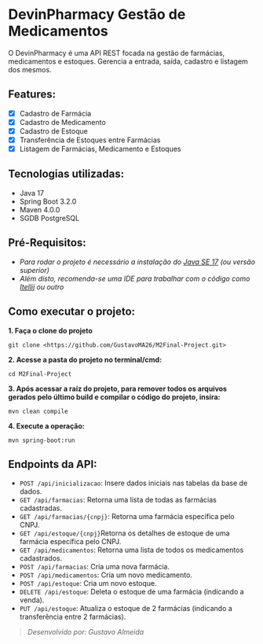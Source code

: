 # DevinPharmacy Gestão de Medicamentos

O DevinPharmacy é uma API REST focada na gestão de farmácias, medicamentos e estoques. Gerencia a entrada, saída, cadastro e listagem dos mesmos.

## Features:

- [x] Cadastro de Farmácia
- [x] Cadastro de Medicamento
- [x] Cadastro de Estoque
- [x] Transferência de Estoques entre Farmácias
- [x] Listagem de Farmácias, Medicamento e Estoques

## Tecnologias utilizadas:
* Java 17
* Spring Boot 3.2.0
* Maven 4.0.0
* SGDB PostgreSQL

## Pré-Requisitos:
* _Para rodar o projeto é necessário a instalação do [Java SE 17](https://www.oracle.com/java/technologies/javase/jdk17-archive-downloads.html) (ou versão superior)_
* _Além disto, recomenda-se uma IDE para trabalhar com o código como [Itellij](https://www.jetbrains.com/pt-br/idea/download/) ou outro_

## Como executar o projeto:

**1. Faça o clone do projeto**
```shell
git clone <https://github.com/GustavoMA26/M2Final-Project.git>
```

**2. Acesse a pasta do projeto no terminal/cmd:**
```shell
cd M2Final-Project
```

**3. Após acessar a raiz do projeto, para remover todos os arquivos gerados pelo último build e compilar o código do projeto, insira:**

```shell
mvn clean compile
```

**4. Execute a operação:**

```shell
mvn spring-boot:run
```

## Endpoints da API:

* `POST /api/inicializacao`: Insere dados iniciais nas tabelas da base de dados.
* `GET /api/farmacias`: Retorna uma lista de todas as farmácias cadastradas.
* `GET /api/farmacias/{cnpj}`: Retorna uma farmácia específica pelo CNPJ.
* `GET /api/estoque/{cnpj}`Retorna os detalhes de estoque de uma farmácia específica pelo CNPJ.
* `GET /api/medicamentos`: Retorna uma lista de todos os medicamentos cadastrados.
* `POST /api/farmacias`: Cria uma nova farmácia.
* `POST /api/medicamentos`: Cria um novo medicamento.
* `POST /api/estoque`: Cria um novo estoque.
* `DELETE /api/estoque`: Deleta o estoque de uma farmácia (indicando a venda).
* `PUT /api/estoque`: Atualiza o estoque de 2 farmácias (indicando a transferência entre 2 farmácias).


>*Desenvolvido por: Gustavo Almeida*
